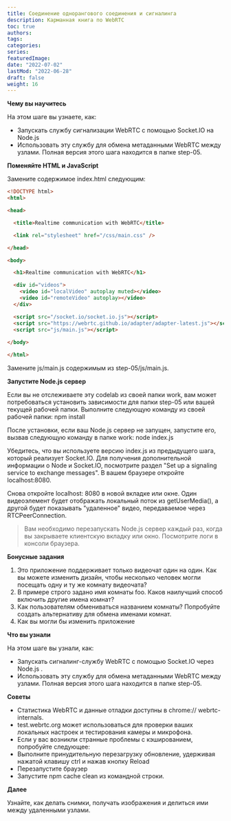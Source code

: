```yaml
---
title: Соединение однорангового соединения и сигналинга
description: Карманная книга по WebRTC
toc: true
authors:
tags: 
categories:
series:
featuredImage:
date: "2022-07-02"
lastMod: "2022-06-28"
draft: false
weight: 16
---
```


**Чему вы научитесь**

На этом шаге вы узнаете, как:

- Запускать службу сигнализации WebRTC с помощью Socket.IO на Node.js
- Использовать эту службу для обмена метаданными WebRTC между узлами.
Полная версия этого шага находится в папке step-05.

**Поменяйте HTML и JavaScript**

Замените содержимое index.html следующим:

```html
<!DOCTYPE html>
<html>

<head>

  <title>Realtime communication with WebRTC</title>

  <link rel="stylesheet" href="/css/main.css" />

</head>

<body>

  <h1>Realtime communication with WebRTC</h1>

  <div id="videos">
    <video id="localVideo" autoplay muted></video>
    <video id="remoteVideo" autoplay></video>
  </div>

  <script src="/socket.io/socket.io.js"></script>
  <script src="https://webrtc.github.io/adapter/adapter-latest.js"></script>
  <script src="js/main.js"></script>
  
</body>

</html>
```

Замените js/main.js содержимым из step-05/js/main.js.

**Запустите Node.js сервер**

Если вы не отслеживаете эту codelab из своей папки work, вам может потребоваться установить зависимости для папки step-05 или вашей текущей рабочей папки. Выполните следующую команду из своей рабочей папки:
npm install

После установки, если ваш Node.js сервер не запущен, запустите его, вызвав следующую команду в папке work:
node index.js

Убедитесь, что вы используете версию index.js из предыдущего шага, который реализует Socket.IO. Для получения дополнительной информации о Node и Socket.IO, посмотрите раздел "Set up a signaling service to exchange messages".
В вашем браузере откройте localhost:8080.

Снова откройте localhost: 8080 в новой вкладке или окне. Один видеоэлемент будет отображать локальный поток из getUserMedia(), а другой будет показывать "удаленное" видео, передаваемое через RTCPeerConnection.

> Вам необходимо перезапускать Node.js сервер каждый раз, когда вы закрываете клиентскую вкладку или окно.
Посмотрите логи в консоли браузера.

**Бонусные задания**

1. Это приложение поддерживает только видеочат один на один. Как вы можете изменить дизайн, чтобы несколько человек могли посещать одну и ту же комнату видеочата?
2. В примере строго задано имя комнаты foo. Каков наилучший способ включить другие имена комнат?
3. Как пользователям обмениваться названием комнаты? Попробуйте создать альтернативу для обмена именами комнат.
4. Как вы могли бы изменить приложение

**Что вы узнали**

На этом шаге вы узнали, как:

- Запускать сигналинг-службу WebRTC с помощью Socket.IO через Node.js .
- Использовать эту службу для обмена метаданными WebRTC между узлами.
Полная версия этого шага находится в папке step-05.

**Советы**

- Статистика WebRTC и данные отладки доступны в chrome:// webrtc-internals.
- test.webrtc.org может использоваться для проверки ваших локальных настроек и тестирования камеры и микрофона.
- Если у вас возникли странные проблемы с кэшированием, попробуйте следующее:
- Выполните принудительную перезагрузку обновление, удерживая нажатой клавишу ctrl и нажав кнопку Reload
- Перезапустите браузер
- Запустите npm cache clean из командной строки.

**Далее**

Узнайте, как делать снимки, получать изображения и делиться ими между удаленными узлами.
